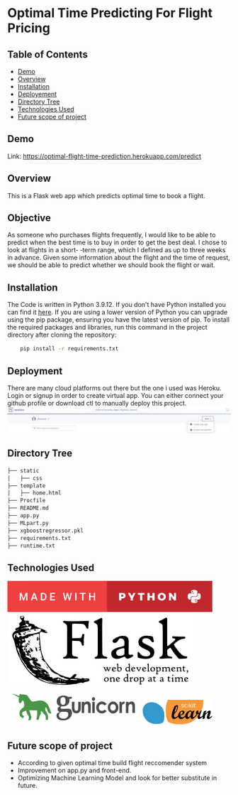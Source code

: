 
# Optimal Time Predicting For Flight Pricing


## Table of Contents

  * [Demo](#demo)
  * [Overview](#overview)
  * [Installation](#installation)
  * [Deployement](#deployement)
  * [Directory Tree](#directory-tree)
  * [Technologies Used](#technologies-used)
  * [Future scope of project](#future-scope)


## Demo

Link: https://optimal-flight-time-prediction.herokuapp.com/predict





## Overview
This is a Flask web app which predicts optimal time to book a flight.
## Objective

As someone who purchases flights frequently, I would like to be able to predict when the best 
time is to buy in order to get the best deal. I chose to look at flights in a
short- ‐term range, which I defined as up to three weeks in advance.
Given some information about the flight and the time
of request, we should be able to predict whether we should book the flight or wait.


## Installation
The Code is written in Python 3.9.12. If you don't have Python installed you can find it [here](https://https://www.python.org/downloads/). If you are using a lower version of Python you can upgrade using the pip package, ensuring you have the latest version of pip. To install the required packages and libraries, run this command in the project directory after cloning the repository:
```bash
    pip install -r requirements.txt
```

## Deployment
There are many cloud platforms out there but the one i used was Heroku. 
Login or signup in order to create virtual app. You can either connect your github profile or download ctl to manually deploy this project.
![Heroku](https://github.com/Swapnil-Prajapati/optimal-flight-time-and-price-prediction/blob/main/Screenshots/heroku.JPG?raw=true)



## Directory Tree
```bash
├── static 
│   ├── css
├── template
│   ├── home.html
├── Procfile
├── README.md
├── app.py
├── MLpart.py
├── xgboostregressor.pkl
├── requirements.txt
├── runtime.txt
```
## Technologies Used
![madewith](https://raw.githubusercontent.com/Swapnil-Prajapati/optimal-flight-time-and-price-prediction/f35412262d3b5a9e1668c56f007abaf4efa9bcb7/Screenshots/madewith.svg)
![Flask](https://github.com/Swapnil-Prajapati/optimal-flight-time-and-price-prediction/blob/main/Screenshots/flask.png?raw=true) 
![Gunicorn](https://github.com/Swapnil-Prajapati/optimal-flight-time-and-price-prediction/blob/main/Screenshots/gunicorn.png?raw=true)
![Sklearn](https://github.com/Swapnil-Prajapati/optimal-flight-time-and-price-prediction/blob/main/Screenshots/scikit.png?raw=true)


## Future scope of project
- According to given optimal time build flight reccomender system
- Improvement on app.py and front-end.
- Optimizing Machine Learning Model and look for better substitute in future.
